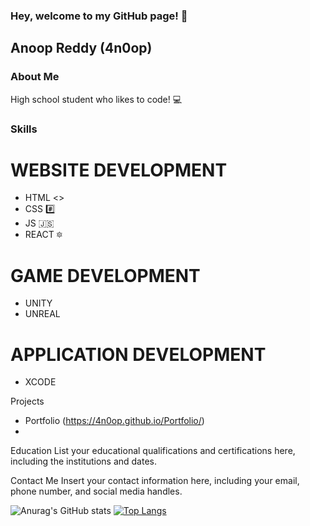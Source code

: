 ### Hey, welcome to my GitHub page! 🦭
## Anoop Reddy (4n0op)

### About Me
High school student who likes to code! 💻

### Skills
# WEBSITE DEVELOPMENT
- HTML <>
- CSS #️⃣
- JS 🇯🇸
- REACT 🔯

# GAME DEVELOPMENT
- UNITY
- UNREAL

# APPLICATION DEVELOPMENT
- XCODE

Projects
- Portfolio (https://4n0op.github.io/Portfolio/)
- 

Education
List your educational qualifications and certifications here, including the institutions and dates.

Contact Me
Insert your contact information here, including your email, phone number, and social media handles.
<!--
**4n0op/4n0op** is a ✨ _special_ ✨ repository because its `README.md` (this file) appears on your GitHub profile.

Here are some ideas to get you started:

- 🔭 I’m currently working on my Portfolio (https://4n0op.github.io/Portfolio/)
- 🌱 I’m currently learning HTML, CSS, SCSS, JS.
- 👯 I’m looking to collaborate on ...
- 🤔 I’m looking for help with ...
- 💬 Ask me about ...
- 📫 How to reach me: ...
- 😄 Pronouns: him
- ⚡ Fun fact: ...
-->
![Anurag's GitHub stats](https://github-readme-stats.vercel.app/api?username=4n0op&show_icons=true&theme=dark)
[![Top Langs](https://github-readme-stats.vercel.app/api/top-langs/?username=4n0op&hide_progress=true&theme=dark)](https://github.com/anuraghazra/github-readme-stats)
